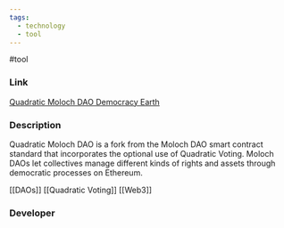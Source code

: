 ```yaml
---
tags:
  - technology
  - tool
---
```

#tool

### Link

[Quadratic Moloch DAO Democracy Earth](https://democracy.earth/)

### Description

Quadratic Moloch DAO is a fork from the Moloch DAO smart contract standard that incorporates the optional use of Quadratic Voting. Moloch DAOs let collectives manage different kinds of rights and assets through democratic processes on Ethereum.

[[DAOs]]
[[Quadratic Voting]]
[[Web3]]

### Developer

